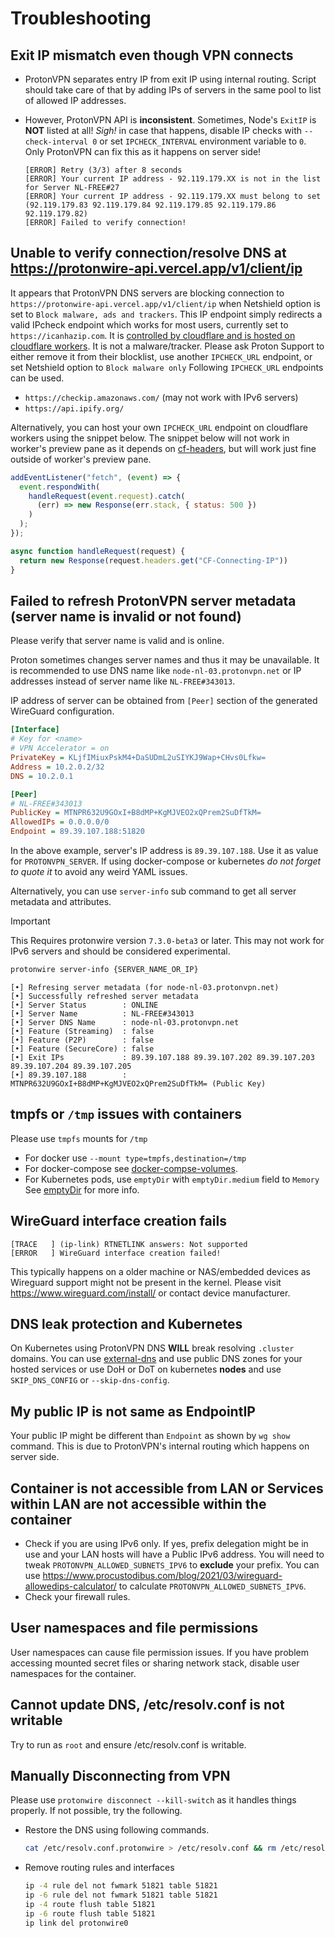 # Troubleshooting

## Exit IP mismatch even though VPN connects

- ProtonVPN separates entry IP from exit IP using internal routing.
Script should take care of that by adding IPs of servers in the same pool to list of allowed IP addresses.

- However, ProtonVPN API is **inconsistent**. Sometimes, Node's `ExitIP` is **NOT** listed at all! _Sigh!_ in case that happens, disable IP checks with `--check-interval 0` or set `IPCHECK_INTERVAL` environment variable to `0`. Only ProtonVPN can fix this as it happens on server side!

    ```log
    [ERROR] Retry (3/3) after 8 seconds
    [ERROR] Your current IP address - 92.119.179.XX is not in the list for Server NL-FREE#27
    [ERROR] Your current IP address - 92.119.179.XX must belong to set (92.119.179.83 92.119.179.84 92.119.179.85 92.119.179.86 92.119.179.82)
    [ERROR] Failed to verify connection!
    ```

## Unable to verify connection/resolve DNS at https://protonwire-api.vercel.app/v1/client/ip

It appears that ProtonVPN DNS servers are blocking connection to `https://protonwire-api.vercel.app/v1/client/ip` when Netshield option is set to `Block malware, ads and trackers`.
This IP endpoint simply redirects a valid IPcheck endpoint which works for most users, currently set to `https://icanhazip.com`. It is [controlled by cloudflare and is hosted on cloudflare workers](https://major.io/p/a-new-future-for-icanhazip/). It is not a malware/tracker. Please ask Proton Support to either remove it from their blocklist, use another `IPCHECK_URL` endpoint, or set Netshield option to `Block malware only`
Following `IPCHECK_URL` endpoints can be used.

- `https://checkip.amazonaws.com/` (may not work with IPv6 servers)
- `https://api.ipify.org/`

Alternatively, you can host your own `IPCHECK_URL` endpoint on cloudflare workers using the snippet below.
The snippet below will not work in worker's preview pane as it depends on
[cf-headers](https://developers.cloudflare.com/fundamentals/get-started/reference/http-request-headers/#cf-connecting-ip), but will work just fine outside of worker's preview pane.

```js
addEventListener("fetch", (event) => {
  event.respondWith(
    handleRequest(event.request).catch(
      (err) => new Response(err.stack, { status: 500 })
    )
  );
});

async function handleRequest(request) {
  return new Response(request.headers.get("CF-Connecting-IP"))
}
```

## Failed to refresh ProtonVPN server metadata (server name is invalid or not found)

Please verify that server name is valid and is online.

Proton sometimes changes server names and thus it may be unavailable.
It is recommended to use DNS name like `node-nl-03.protonvpn.net` or
IP addresses instead of server name like `NL-FREE#343013`.

IP address of server can be obtained from `[Peer]` section of the generated
WireGuard configuration.

```ini
[Interface]
# Key for <name>
# VPN Accelerator = on
PrivateKey = KLjfIMiuxPskM4+DaSUDmL2uSIYKJ9Wap+CHvs0Lfkw=
Address = 10.2.0.2/32
DNS = 10.2.0.1

[Peer]
# NL-FREE#343013
PublicKey = MTNPR632U9GOxI+B8dMP+KgMJVEO2xQPrem2SuDfTkM=
AllowedIPs = 0.0.0.0/0
Endpoint = 89.39.107.188:51820
```

In the above example, server's IP address is `89.39.107.188`. Use it as value for `PROTONVPN_SERVER`.
If using docker-compose or kubernetes _do not forget to quote it_ to avoid any weird YAML issues.

Alternatively, you can use `server-info` sub command to get all server metadata and attributes.

> [!IMPORTANT]
>
> This Requires protonwire version `7.3.0-beta3` or later.
> This may not work for IPv6 servers and should be considered experimental.

```bash
protonwire server-info {SERVER_NAME_OR_IP}
```

```console
[•] Refresing server metadata (for node-nl-03.protonvpn.net)
[•] Successfully refreshed server metadata
[•] Server Status        : ONLINE
[•] Server Name          : NL-FREE#343013
[•] Server DNS Name      : node-nl-03.protonvpn.net
[•] Feature (Streaming)  : false
[•] Feature (P2P)        : false
[•] Feature (SecureCore) : false
[•] Exit IPs             : 89.39.107.188 89.39.107.202 89.39.107.203 89.39.107.204 89.39.107.205
[•] 89.39.107.188        : MTNPR632U9GOxI+B8dMP+KgMJVEO2xQPrem2SuDfTkM= (Public Key)
```

## tmpfs or `/tmp` issues with containers

Please use `tmpfs` mounts for `/tmp`

- For docker use `--mount type=tmpfs,destination=/tmp`
- For docker-compose see [docker-compse-volumes].
- For Kubernetes pods, use `emptyDir` with `emptyDir.medium` field to `Memory` See [emptyDir] for more info.

## WireGuard interface creation fails

```log
[TRACE   ] (ip-link) RTNETLINK answers: Not supported
[ERROR   ] WireGuard interface creation failed!
```

This typically happens on a older machine or NAS/embedded devices
as Wireguard support might not be present in the kernel.
Please visit https://www.wireguard.com/install/ or contact device manufacturer.

## DNS leak protection and Kubernetes

On Kubernetes using ProtonVPN DNS **WILL** break resolving `.cluster` domains. You can use [external-dns](https://github.com/kubernetes-sigs/external-dns) and use public DNS zones for your hosted services or use DoH or DoT on kubernetes **nodes** and use `SKIP_DNS_CONFIG` or `--skip-dns-config`.

## My public IP is not same as EndpointIP

Your public IP might be different than `Endpoint` as shown by `wg show` command. This is due to ProtonVPN's internal routing which happens on server side.

## Container is not accessible from LAN or Services within LAN are not accessible within the container

- Check if you are using IPv6 only. If yes, prefix delegation might be in use and your LAN hosts will have a Public IPv6 address. You will need to tweak `PROTONVPN_ALLOWED_SUBNETS_IPV6` to **exclude** your prefix. You can use https://www.procustodibus.com/blog/2021/03/wireguard-allowedips-calculator/
to calculate `PROTONVPN_ALLOWED_SUBNETS_IPV6`.
- Check your firewall rules.

## User namespaces and file permissions

User namespaces can cause file permission issues. If you have problem accessing mounted secret files or sharing network stack, disable user namespaces for the container.

## Cannot update DNS, /etc/resolv.conf is not writable

Try to run as `root` and ensure /etc/resolv.conf is writable.

## Manually Disconnecting from VPN

Please use `protonwire disconnect --kill-switch` as it handles things properly. If not possible, try the following.

- Restore the DNS using following commands.
    ```bash
    cat /etc/resolv.conf.protonwire > /etc/resolv.conf && rm /etc/resolv.conf.protonwire
    ```
- Remove routing rules and interfaces
    ```bash
    ip -4 rule del not fwmark 51821 table 51821
    ip -6 rule del not fwmark 51821 table 51821
    ip -4 route flush table 51821
    ip -6 route flush table 51821
    ip link del protonwire0
    ```

[emptyDir]: https://kubernetes.io/docs/concepts/storage/volumes/#emptydir
[docker-compse-volumes]: https://docs.docker.com/compose/compose-file/compose-file-v3/#long-syntax-3
